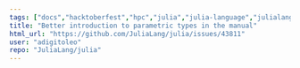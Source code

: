 ```yaml
---
tags: ["docs","hacktoberfest","hpc","julia","julia-language","julialang","machine-learning","numerical","programming-language","science","scientific","types-and-dispatch"]
title: "Better introduction to parametric types in the manual"
html_url: "https://github.com/JuliaLang/julia/issues/43811"
user: "adigitoleo"
repo: "JuliaLang/julia"
---
```


